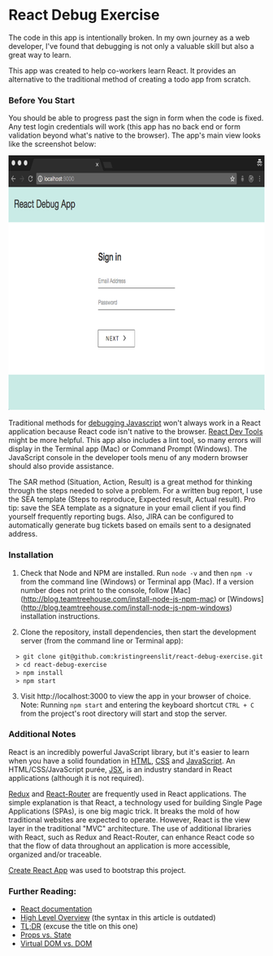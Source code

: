 # React Debug Exercise

The code in this app is intentionally broken. In my own journey as a web developer, I've found that debugging is not only a valuable skill but also a great way to learn.

This app was created to help co-workers learn React. It provides an alternative to the traditional method of creating a todo app from scratch.

### Before You Start

You should be able to progress past the sign in form when the code is fixed. Any test login credentials will work (this app has no back end or form validation beyond what's native to the browser). The app's main view looks like the screenshot below:

<p align='center'>
	<img src='./src/assets/main_view.png' width='750' height='500' />
</p>


Traditional methods for [debugging Javascript](https://medium.com/@sandeep.scet/different-ways-to-debug-javascript-code-579e7f58cf10#.3gbqsze60) won't always work in a React application because React code isn't native to the browser. [React Dev Tools](https://github.com/facebook/react-devtools) might be more helpful. This app also includes a lint tool, so many errors will display in the Terminal app (Mac) or Command Prompt (Windows). The JavaScript console in the developer tools menu of any modern browser should also provide assistance.

The SAR method (Situation, Action, Result) is a great method for thinking through the steps needed to solve a problem. For a written bug report, I use the SEA template (Steps to reproduce, Expected result, Actual result). Pro tip: save the SEA template as a signature in your email client if you find yourself frequently reporting bugs. Also, JIRA can be configured to automatically generate bug tickets based on emails sent to a designated address.

### Installation

1.  Check that Node and NPM are installed. Run `node -v` and then `npm -v` from the command line (Windows) or Terminal app (Mac). If a version number does not print to the console, follow [Mac] (http://blog.teamtreehouse.com/install-node-js-npm-mac) or [Windows] (http://blog.teamtreehouse.com/install-node-js-npm-windows) installation instructions.

2.  Clone the repository, install dependencies, then start the development server (from the command line or Terminal app):

  ```
    > git clone git@github.com:kristingreenslit/react-debug-exercise.git
    > cd react-debug-exercise
    > npm install
    > npm start
  ```

3.  Visit http://localhost:3000 to view the app in your browser of choice. Note: Running `npm start` and entering the keyboard shortcut `CTRL + C` from the project's root directory will start and stop the server.

### Additional Notes

React is an incredibly powerful JavaScript library, but it's easier to learn when you have a solid foundation in [HTML](http://learn.shayhowe.com/html-css/getting-to-know-html/), [CSS](http://learn.shayhowe.com/html-css/getting-to-know-css/) and [JavaScript](https://developer.mozilla.org/en-US/docs/Learn/Getting_started_with_the_web/JavaScript_basics). An HTML/CSS/JavaScript purée, [JSX](https://medium.com/javascript-scene/jsx-looks-like-an-abomination-1c1ec351a918#.ro3sx1ea0), is an industry standard in React applications (although it is not required).

[Redux](https://css-tricks.com/learning-react-router/) and [React-Router](https://css-tricks.com/learning-react-redux/) are frequently used in React applications. The simple explanation is that React, a technology used for building Single Page Applications (SPAs), is one big magic trick. It breaks the mold of how traditional websites are expected to operate. However, React is the view layer in the traditional "MVC" architecture. The use of additional libraries with React, such as Redux and React-Router, can enhance React code so that the flow of data throughout an application is more accessible, organized and/or traceable.

[Create React App](https://github.com/facebookincubator/create-react-app) was used to bootstrap this project.

### Further Reading:

* [React documentation](https://facebook.github.io/react/)
* [High Level Overview](http://blog.reverberate.org/2014/02/react-demystified.html) (the syntax in this article is outdated)
* [TL;DR](http://blog.andrewray.me/reactjs-for-stupid-people/) (excuse the title on this one)
* [Props vs. State](https://themeteorchef.com/tutorials/understanding-props-and-state-in-react)
* [Virtual DOM vs. DOM](http://reactkungfu.com/2015/10/the-difference-between-virtual-dom-and-dom/)



